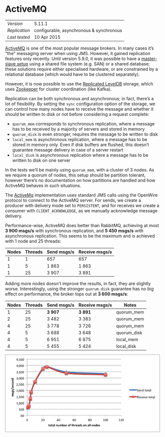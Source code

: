 
# ActiveMQ

<table>
  <tbody>
    <tr>
      <td><em>Version</em></td>
      <td>5.11.1</td>
    </tr>
    <tr>
      <td><em>Replication</em></td>
      <td>configurable, asynchronous &amp; synchronous</td>
    </tr>
    <tr>
      <td><em>Last tested</em></td>
      <td>10 Apr 2015</td>
    </tr>
  </tbody>
</table>

[ActiveMQ](http://activemq.apache.org) is one of the most popular message brokers. In many cases it’s "the" messaging server when using JMS. However, it gained replication features only recently. Until version 5.9.0, it was possible to have a [master-slave setup](http://activemq.apache.org/masterslave.html) using a shared file system (e.g. SAN) or a shared database; these solutions require either specialised hardware, or are constrained by a relational database (which would have to be clustered separately).

However, it is now possible to use the [Replicated LevelDB](http://activemq.apache.org/replicated-leveldb-store.html) storage, which uses [Zookeeper](https://zookeeper.apache.org) for cluster coordination (like Kafka).

Replication can be both synchronous and asynchronous; in fact, there’s a lot of flexibility. By setting the `sync` configuration option of the storage, we can control how many nodes have to receive the message and whether it should be written to disk or not before considering a request complete:

* `quorum_mem` corresponds to synchronous replication, where a message has to be received by a majority of servers and stored in memory
* `quorum_disk` is even stronger, requires the message to be written to disk
* `local_mem` is asynchronous replication, where a message has to be stored in memory only. Even if disk buffers are flushed, this doesn’t guarantee message delivery in case of a server restart
* `local_disk` is asynchronous replication where a message has to be written to disk on one server 

In the tests we’ll be mainly using `quorum_mem`, with a cluster of 3 nodes. As we require a quorum of nodes, this setup should be partition tolerant, however there’s no documentation on how partitions are handled and how ActiveMQ behaves in such situations.

The [ActiveMq](https://github.com/adamw/mqperf/blob/master/src/main/scala/com/softwaremill/mqperf/mq/ActiveMq.scala) implementation uses standard JMS calls using the OpenWire protocol to connect to the ActiveMQ server. For sends, we create a producer with delivery mode set to `PERSISTENT`, and for receives we create a consumer with `CLIENT_ACKNOWLEDGE`, as we manually acknowledge message delivery.

Performance-wise, ActiveMQ does better than RabbitMQ, achieving at most **3 900 msgs/s** with synchronous replication, and **5 450 msgs/s** with asynchronous replication. This seems to be the maximum and is achieved with 1 node and 25 threads: 

<table>
  <thead>
    <tr>
      <th>Nodes</th>
      <th>Threads</th>
      <th>Send msgs/s</th>
      <th>Receive msgs/s</th>
    </tr>
  </thead>
  <tbody>
    <tr>
      <td>1</td>
      <td>1</td>
      <td>657</td>
      <td>657</td>
    </tr>
    <tr>
      <td>1</td>
      <td>5</td>
      <td>1 863</td>
      <td>1 863</td>
    </tr>
    <tr>
      <td>1</td>
      <td>25</td>
      <td>3 907</td>
      <td>3 891</td>
    </tr>
  </tbody>
</table>

Adding more nodes doesn’t improve the results, in fact, they are slightly worse. Interestingly, using the stronger `quorum_disk` guarantee has no big effect on performance, the broker tops out at **3 600 msgs/s**:

<table>
  <thead>
    <tr>
      <th>Nodes</th>
      <th>Threads</th>
      <th>Send msgs/s</th>
      <th>Receive msgs/s</th>
      <th>Notes</th>
    </tr>
  </thead>
  <tbody>
    <tr>
      <td>1</td>
      <td>25</td>
      <td><strong>3 907</strong></td>
      <td><strong>3 891</strong></td>
      <td>quorum_mem</td>
    </tr>
    <tr>
      <td>2</td>
      <td>25</td>
      <td>3 482</td>
      <td>3 383</td>
      <td>quorum_mem</td>
    </tr>
    <tr>
      <td>4</td>
      <td>25</td>
      <td>3 778</td>
      <td>3 726</td>
      <td>quorum_mem</td>
    </tr>
    <tr>
      <td>4</td>
      <td>5</td>
      <td>3 688</td>
      <td>3 648</td>
      <td>quorum_disk</td>
    </tr>
    <tr>
      <td>4</td>
      <td>5</td>
      <td>6 951</td>
      <td>6 875</td>
      <td>local_mem</td>
    </tr>
    <tr>
      <td>4</td>
      <td>5</td>
      <td>5 455</td>
      <td>5 424</td>
      <td>local_disk</td>
    </tr>
  </tbody>
</table>

![ActiveMQ](/img/mqperf/activemq1.png)

